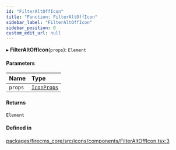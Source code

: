 ```yaml
---
id: "FilterAltOffIcon"
title: "Function: FilterAltOffIcon"
sidebar_label: "FilterAltOffIcon"
sidebar_position: 0
custom_edit_url: null
---
```


▸ **FilterAltOffIcon**(`props`): `Element`

#### Parameters

| Name | Type |
| :------ | :------ |
| `props` | [`IconProps`](../types/IconProps.md) |

#### Returns

`Element`

#### Defined in

[packages/firecms_core/src/icons/components/FilterAltOffIcon.tsx:3](https://github.com/FireCMSco/firecms/blob/d45f3739/packages/firecms_core/src/icons/components/FilterAltOffIcon.tsx#L3)
